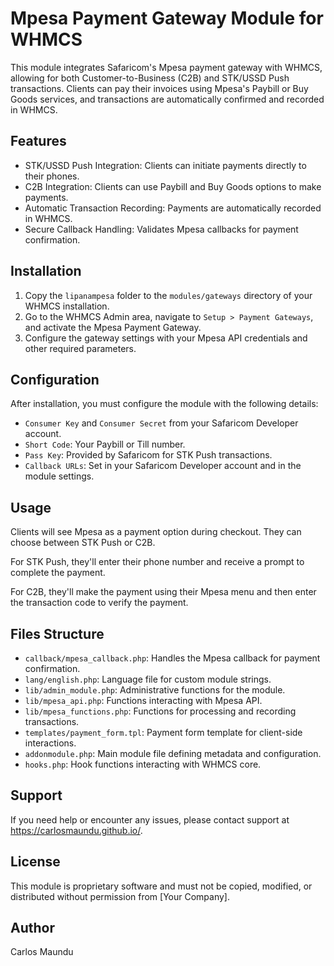 # Mpesa Payment Gateway Module for WHMCS

This module integrates Safaricom's Mpesa payment gateway with WHMCS, allowing for both Customer-to-Business (C2B) and STK/USSD Push transactions. Clients can pay their invoices using Mpesa's Paybill or Buy Goods services, and transactions are automatically confirmed and recorded in WHMCS.

## Features

- STK/USSD Push Integration: Clients can initiate payments directly to their phones.
- C2B Integration: Clients can use Paybill and Buy Goods options to make payments.
- Automatic Transaction Recording: Payments are automatically recorded in WHMCS.
- Secure Callback Handling: Validates Mpesa callbacks for payment confirmation.

## Installation

1. Copy the `lipanampesa` folder to the `modules/gateways` directory of your WHMCS installation.
2. Go to the WHMCS Admin area, navigate to `Setup > Payment Gateways`, and activate the Mpesa Payment Gateway.
3. Configure the gateway settings with your Mpesa API credentials and other required parameters.

## Configuration

After installation, you must configure the module with the following details:

- `Consumer Key` and `Consumer Secret` from your Safaricom Developer account.
- `Short Code`: Your Paybill or Till number.
- `Pass Key`: Provided by Safaricom for STK Push transactions.
- `Callback URLs`: Set in your Safaricom Developer account and in the module settings.

## Usage

Clients will see Mpesa as a payment option during checkout. They can choose between STK Push or C2B.

For STK Push, they'll enter their phone number and receive a prompt to complete the payment.

For C2B, they'll make the payment using their Mpesa menu and then enter the transaction code to verify the payment.

## Files Structure

- `callback/mpesa_callback.php`: Handles the Mpesa callback for payment confirmation.
- `lang/english.php`: Language file for custom module strings.
- `lib/admin_module.php`: Administrative functions for the module.
- `lib/mpesa_api.php`: Functions interacting with Mpesa API.
- `lib/mpesa_functions.php`: Functions for processing and recording transactions.
- `templates/payment_form.tpl`: Payment form template for client-side interactions.
- `addonmodule.php`: Main module file defining metadata and configuration.
- `hooks.php`: Hook functions interacting with WHMCS core.

## Support

If you need help or encounter any issues, please contact support at https://carlosmaundu.github.io/.

## License

This module is proprietary software and must not be copied, modified, or distributed without permission from [Your Company].

## Author

Carlos Maundu
